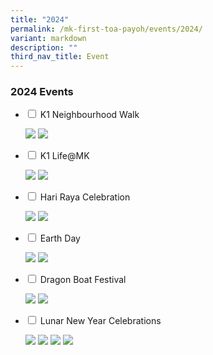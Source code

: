 ```yaml
---
title: "2024"
permalink: /mk-first-toa-payoh/events/2024/
variant: markdown
description: ""
third_nav_title: Event
---
```

### 2024 Events

<ul class="jekyllcodex_accordion">
	   <li>
    <input id="accordion6" type="checkbox">
    <label for="accordion6">K1 Neighbourhood Walk</label>
    <div>
			<p><img src="/images/MK@First%20Toa%20Payoh/Events/K1_Neighbourhood_Walk_2024_1.jpg">
<img src="/images/MK@First%20Toa%20Payoh/Events/K1_Neighbourhood_Walk_2024_2.jpg">
</p>
    </div>
	</li>   
   <li>
    <input id="accordion5" type="checkbox">
    <label for="accordion5">K1 Life@MK</label>
    <div>
			<p><img src="/images/MK@First%20Toa%20Payoh/Events/K1_Life_MK_1.jpg">
<img src="/images/MK@First%20Toa%20Payoh/Events/K1_Life_MK_2.jpg">
</p>
    </div>
	</li>   
	<li>
    <input id="accordion4" type="checkbox">
    <label for="accordion4">Hari Raya Celebration</label>
    <div>
			<p><img src="/images/MK@First%20Toa%20Payoh/Events/Hari_Raya_Celebration_2024_1.jpg">
<img src="/images/MK@First%20Toa%20Payoh/Events/Hari_Raya_Celebration_2024_2.jpg">
</p>
    </div>
	</li>  <li>
    <input id="accordion3" type="checkbox">
    <label for="accordion3">Earth Day</label>
    <div>
			<p><img src="/images/MK@First%20Toa%20Payoh/Events/Earth_Day_2024_1.jpg">
<img src="/images/MK@First%20Toa%20Payoh/Events/Earth_Day_2024_2.jpg"></p>
    </div>
	</li>  
  <li>
    <input id="accordion2" type="checkbox">
    <label for="accordion2">Dragon Boat Festival </label>
    <div>
		<p>	<img src="/images/MK@First%20Toa%20Payoh/Events/Dragon_Boat_Festival_1.jpg">
<img src="/images/MK@First%20Toa%20Payoh/Events/Dragon_Boat_Festival_2.jpg">
</p>

</div>
  </li>
  <li>
    <input id="accordion1" type="checkbox">
    <label for="accordion1">Lunar New Year Celebrations</label>
    <div>
      <p>
        <img src="/images/MK@First%20Toa%20Payoh/Events/2024_CNY_Write_up__Page_1.jpg">
<img src="/images/MK@First%20Toa%20Payoh/Events/2024_CNY_Write_up__Page_2.jpg">
<img src="/images/MK@First%20Toa%20Payoh/Events/2024_CNY_Write_up__Page_3.jpg">
<img src="/images/MK@First%20Toa%20Payoh/Events/2024_CNY_Write_up__Page_4.jpg"></p>
    </div>
  </li>
</ul>
